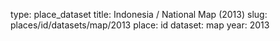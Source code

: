 type: place_dataset
title: Indonesia / National Map (2013)
slug: places/id/datasets/map/2013
place: id
dataset: map
year: 2013
